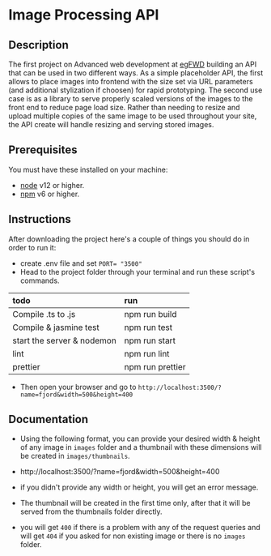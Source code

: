 # Image Processing API

## Description

The first project on Advanced web development at [egFWD](https://egfwd.com/) 
building an API that can be used in two different ways. As a simple placeholder API, the first allows to place images into frontend with the size set via URL parameters (and additional stylization if choosen) for rapid prototyping. The second use case is as a library to serve properly scaled versions of the images to the front end to reduce page load size. Rather than needing to resize and upload multiple copies of the same image to be used throughout your site, the API create will handle resizing and serving stored images.

## Prerequisites

You must have these installed on your machine:

- [node](https://nodejs.org/en/download/) v12 or higher.
- [npm](https://docs.npmjs.com/downloading-and-installing-node-js-and-npm) v6 or higher.

## Instructions

After downloading the project here's a couple of things you should do in order to run it:

- create .env file and set ```PORT= "3500"```
- Head to the project folder through your terminal and run these script's commands.

| todo | run | 
| :--- | :---- | 
| Compile .ts to .js | npm run build |
| Compile & jasmine test | npm run test | 
| start the server & nodemon| npm run start |
| lint| npm run lint|
| prettier| npm run prettier |

- Then open your browser and go to `http://localhost:3500/?name=fjord&width=500&height=400`

## Documentation

- Using the following format, you can provide your desired width & height of any image in `images` folder
  and a thumbnail with these dimensions will be created in `images/thumbnails`.

- http://localhost:3500/?name=fjord&width=500&height=400

- if you didn't provide any width or height, you will get an error message.

- The thumbnail will be created in the first time only, after that it will be served from the thumbnails folder directly.

- you will get `400` if there is a problem with any of the request queries and will get `404` if you asked for non existing image or there is no `images` folder.
